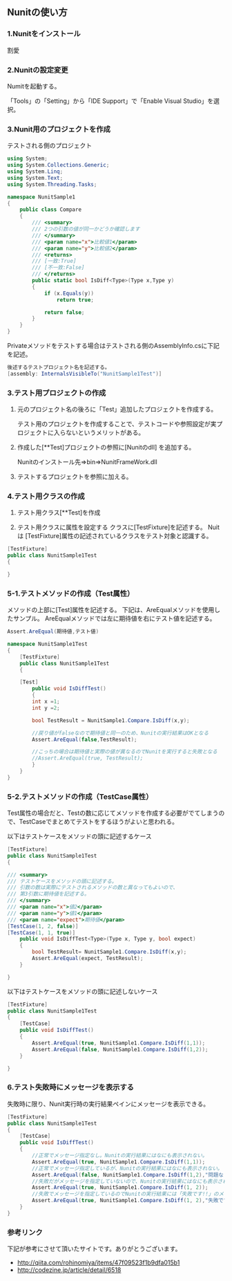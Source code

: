 ## Nunitの使い方

### 1.Nunitをインストール
割愛

### 2.Nunitの設定変更
Numitを起動する。

「Tools」の「Setting」から「IDE Support」で「Enable Visual Studio」を選択。

### 3.Nunit用のプロジェクトを作成

テストされる側のプロジェクト

```csharp
using System;
using System.Collections.Generic;
using System.Linq;
using System.Text;
using System.Threading.Tasks;

namespace NunitSample1
{
    public class Compare
    {
        /// <summary>
        /// 2つの引数の値が同一かどうか確認します
        /// </summary>
        /// <param name="x">比較値1</param>
        /// <param name="y">比較値2</param>
        /// <returns>
        /// [一致:True]
        /// [不一致:False]
        /// </returns>
        public static bool IsDiff<Type>(Type x,Type y)
        {
            if (x.Equals(y))
                return true;

            return false;
        }
    }
}

```

Privateメソッドをテストする場合はテストされる側のAssemblyInfo.csに下記を記述。

```csharp
後述するテストプロジェクト名を記述する。
[assembly: InternalsVisibleTo("NunitSample1Test")]
```

### 3.テスト用プロジェクトの作成

 1. 元のプロジェクト名の後ろに「Test」追加したプロジェクトを作成する。

    テスト用のプロジェクトを作成することで、テストコードや参照設定が実プロジェクトに入らないというメリットがある。

 2. 作成した[**Test]プロジェクトの参照に[Nunitのdll] を追加する。

     Nunitのインストール先⇒bin⇒NunitFrameWork.dll

 3. テストするプロジェクトを参照に加える。

### 4.テスト用クラスの作成
 1. テスト用クラス[**Test]を作成

 2. テスト用クラスに属性を設定する
    クラスに[TestFixture]を記述する。
    Nuitは [TestFixture]属性の記述されているクラスをテスト対象と認識する。

```csharp
[TestFixture]
public class NunitSample1Test
{

}

```

### 5-1.テストメソッドの作成（Test属性）

メソッドの上部に[Test]属性を記述する。
下記は、AreEqualメソッドを使用したサンプル。
AreEqualメソッドでは左に期待値を右にテスト値を記述する。

```csharp
Assert.AreEqual(期待値,テスト値)
```

```csharp
namespace NunitSample1Test
{
    [TestFixture]
    public class NunitSample1Test
    {

    [Test]
        public void IsDiffTest()
        {
        int x =1;
        int y =2;

        bool TestResult = NunitSample1.Compare.IsDiff(x,y);

        //戻り値がfalseなので期待値と同一のため、Nunitの実行結果はOKとなる
        Assert.AreEqual(false,TestResult);

        //こっちの場合は期待値と実際の値が異なるのでNunitを実行すると失敗となる
        //Assert.AreEqual(true, TestResult);
        }
    }
}
```

### 5-2.テストメソッドの作成（TestCase属性）

Test属性の場合だと、Testの数に応じてメソッドを作成する必要がでてしまうので、TestCaseでまとめてテストをするほうがよいと思われる。

以下はテストケースをメソッドの頭に記述するケース
```csharp
[TestFixture]
public class NunitSample1Test
{

/// <summary>
/// テストケースをメソッドの頭に記述する。
/// 引数の数は実際にテストされるメソッドの数と異なってもよいので、
/// 第3引数に期待値を記述する。
/// </summary>
/// <param name="x">値2</param>
/// <param name="y">値1</param>
/// <param name="expect">期待値</param>
[TestCase(1, 2, false)]
[TestCase(1, 1, true)]
    public void IsDiffTest<Type>(Type x, Type y, bool expect)
    {
        bool TestResult= NunitSample1.Compare.IsDiff(x,y);
        Assert.AreEqual(expect, TestResult);
    }

}
```

以下はテストケースをメソッドの頭に記述しないケース
```csharp
[TestFixture]
public class NunitSample1Test
{
    [TestCase]
    public void IsDiffTest()
    {
        Assert.AreEqual(true, NunitSample1.Compare.IsDiff(1,1));
        Assert.AreEqual(false, NunitSample1.Compare.IsDiff(1,2));
    }

}
```


### 6.テスト失敗時にメッセージを表示する
失敗時に限り、Nunit実行時の実行結果ペインにメッセージを表示できる。
```csharp
[TestFixture]
public class NunitSample1Test
{
    [TestCase]
    public void IsDiffTest()
    {
        //正常でメッセージ指定なし。Nunitの実行結果にはなにも表示されない。
        Assert.AreEqual(true, NunitSample1.Compare.IsDiff(1,1));
        //正常でメッセージ指定しているが、Nunitの実行結果にはなにも表示されない。
        Assert.AreEqual(false, NunitSample1.Compare.IsDiff(1,2),"問題なし!!");
        //失敗だがメッセージを指定していないので、Nunitの実行結果にはなにも表示されない。
        Assert.AreEqual(true, NunitSample1.Compare.IsDiff(1, 2));
        //失敗でメッセージを指定しているのでNunitの実行結果には「失敗です!!」のメッセージが表示される。
        Assert.AreEqual(true, NunitSample1.Compare.IsDiff(1, 2),"失敗です!!");
    }
}
```


### 参考リンク
下記が参考にさせて頂いたサイトです。ありがとうございます。
* http://qiita.com/rohinomiya/items/47f09523f1b9dfa015b1
* http://codezine.jp/article/detail/6518
